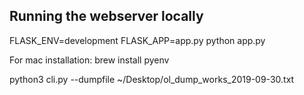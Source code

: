 
## Running the webserver locally


FLASK_ENV=development FLASK_APP=app.py python app.py

For mac installation:
brew install pyenv

python3 cli.py --dumpfile ~/Desktop/ol_dump_works_2019-09-30.txt
